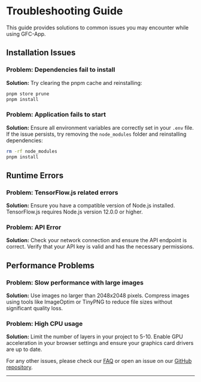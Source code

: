 # Troubleshooting Guide

This guide provides solutions to common issues you may encounter while using GFC-App.

## Installation Issues

### Problem: Dependencies fail to install
**Solution:** Try clearing the pnpm cache and reinstalling:
```bash
pnpm store prune
pnpm install
```

### Problem: Application fails to start
**Solution:** Ensure all environment variables are correctly set in your `.env` file. If the issue persists, try removing the `node_modules` folder and reinstalling dependencies:
```bash
rm -rf node_modules
pnpm install
```

## Runtime Errors

### Problem: TensorFlow.js related errors
**Solution:** Ensure you have a compatible version of Node.js installed. TensorFlow.js requires Node.js version 12.0.0 or higher.

### Problem: API Error
**Solution:** Check your network connection and ensure the API endpoint is correct. Verify that your API key is valid and has the necessary permissions.

## Performance Problems

### Problem: Slow performance with large images
**Solution:** Use images no larger than 2048x2048 pixels. Compress images using tools like ImageOptim or TinyPNG to reduce file sizes without significant quality loss.

### Problem: High CPU usage
**Solution:** Limit the number of layers in your project to 5-10. Enable GPU acceleration in your browser settings and ensure your graphics card drivers are up to date.

For any other issues, please check our [FAQ](FAQ.md) or open an issue on our [GitHub repository](https://github.com/Kuonirad/GFC-App/issues).

---
